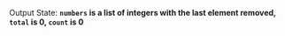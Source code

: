Output State: **`numbers` is a list of integers with the last element removed, `total` is 0, `count` is 0**